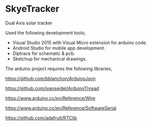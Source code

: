 # SkyeTracker
Dual Axis solar tracker

Used the following development tools;

<ul>
  <li>Visual Studio 2015 with Visual Micro extension for arduino code.</li>
  <li>Android Studio for mobile app development.</li>
  <li>Diptrace for schematic & pcb.</li>
  <li>Sketchup for mechanical drawings.</li>
</ul>

The arduino project requires the following libraries;

  https://github.com/bblanchon/ArduinoJson

  https://github.com/ivanseidel/ArduinoThread

  https://www.arduino.cc/en/Reference/Wire

  https://www.arduino.cc/en/Reference/SoftwareSerial

  https://github.com/adafruit/RTClib
